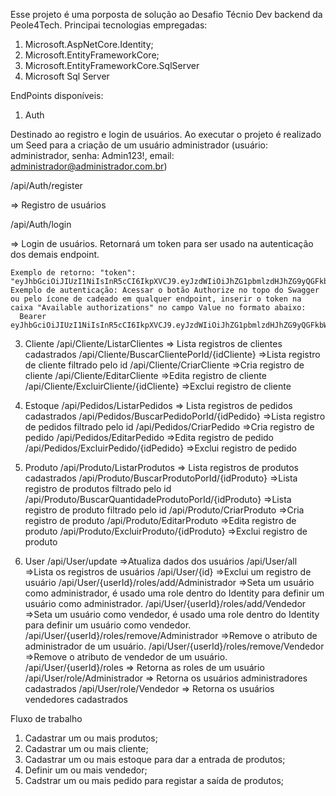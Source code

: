 Esse projeto é uma porposta de solução ao Desafio Técnio Dev backend da Peole4Tech.
Principai tecnologias empregadas:
1. Microsoft.AspNetCore.Identity;
2. Microsoft.EntityFrameworkCore;
3. Microsoft.EntityFrameworkCore.SqlServer
4. Microsoft Sql Server

EndPoints disponíveis:
1. Auth
   
Destinado ao registro e login de usuários. Ao executar o projeto é realizado um Seed para a criação de um usuário administrador (usuário: administrador, senha: Admin123!, email: administrador@administrador.com.br)
  
  /api/Auth/register
  
  => Registro de usuários
  
  /api/Auth/login
  
  => Login de usuários. Retornará um token para ser usado na autenticação dos demais endpoint.
    
    Exemplo de retorno: "token": "eyJhbGciOiJIUzI1NiIsInR5cCI6IkpXVCJ9.eyJzdWIiOiJhZG1pbmlzdHJhZG9yQGFkbWluaXN0cmFkb3IuY29tLmJyIiwianRpIjoiNjhiYTE0ZGItZjNhMi00ZTJiLTgzOTMtZGQ4ZjQwODg2MGY5IiwiaHR0cDovL3NjaGVtYXMueG1sc29hcC5vcmcvd3MvMjAwNS8wNS9pZGVudGl0eS9jbGFpbXMvbmFtZWlkZW50aWZpZXIiOiJiZjYwNDZmNy05ZDk5LTRmYzUtYWFiOC0xOGE1YWExMWIyYWEiLCJleHAiOjE3NTE5ODQ2ODMsImlzcyI6Im1ldWFwcC5jb20iLCJhdWQiOiJtZXVhcHAuY29tIn0.J4PAG99vOTfzuf4JR1eoJsF91Xy5nykbCaG3mhEXz9E"
    Exemplo de autenticação: Acessar o botão Authorize no topo do Swagger ou pelo ícone de cadeado em qualquer endpoint, inserir o token na caixa "Available authorizations" no campo Value no formato abaixo:
      Bearer eyJhbGciOiJIUzI1NiIsInR5cCI6IkpXVCJ9.eyJzdWIiOiJhZG1pbmlzdHJhZG9yQGFkbWluaXN0cmFkb3IuY29tLmJyIiwianRpIjoiNjhiYTE0ZGItZjNhMi00ZTJiLTgzOTMtZGQ4ZjQwODg2MGY5IiwiaHR0cDovL3NjaGVtYXMueG1sc29hcC5vcmcvd3MvMjAwNS8wNS9pZGVudGl0eS9jbGFpbXMvbmFtZWlkZW50aWZpZXIiOiJiZjYwNDZmNy05ZDk5LTRmYzUtYWFiOC0xOGE1YWExMWIyYWEiLCJleHAiOjE3NTE5ODQ2ODMsImlzcyI6Im1ldWFwcC5jb20iLCJhdWQiOiJtZXVhcHAuY29tIn0.J4PAG99vOTfzuf4JR1eoJsF91Xy5nykbCaG3mhEXz9E

3. Cliente
  /api/Cliente/ListarClientes
    => Lista registros de clientes cadastrados
  /api/Cliente/BuscarClientePorId/{idCliente}
    =>Lista registro de cliente filtrado pelo id
  /api/Cliente/CriarCliente
    =>Cria registro de cliente
  /api/Cliente/EditarCliente
    =>Edita registro de cliente
  /api/Cliente/ExcluirCliente/{idCliente}
    =>Exclui registro de cliente 

4. Estoque
  /api/Pedidos/ListarPedidos
    => Lista registros de pedidos cadastrados
  /api/Pedidos/BuscarPedidoPorId/{idPedido}
    =>Lista registro de pedidos filtrado pelo id
  /api/Pedidos/CriarPedido
    =>Cria registro de pedido
  /api/Pedidos/EditarPedido
    =>Edita registro de pedido
  /api/Pedidos/ExcluirPedido/{idPedido}
    =>Exclui registro de pedido

5. Produto
  /api/Produto/ListarProdutos
    => Lista registros de produtos cadastrados
  /api/Produto/BuscarProdutoPorId/{idProduto}
    =>Lista registro de produtos filtrado pelo id
  /api/Produto/BuscarQuantidadeProdutoPorId/{idProduto}
    =>Lista registro de produto filtrado pelo id
  /api/Produto/CriarProduto
    =>Cria registro de produto
  /api/Produto/EditarProduto
    =>Edita registro de produto
  /api/Produto/ExcluirProduto/{idProduto} 
    =>Exclui registro de produto

  6. User
    /api/User/update
      =>Atualiza dados dos usuários
    /api/User/all
      =>Lista os registros de usuários
    /api/User/{id}
      =>Exclui um registro de usuário
    /api/User/{userId}/roles/add/Administrador
      =>Seta um usuário como administrador, é usado uma role dentro do Identity para definir um usuário como administrador.
    /api/User/{userId}/roles/add/Vendedor
      =>Seta um usuário como vendedor, é usado uma role dentro do Identity para definir um usuário como vendedor.
    /api/User/{userId}/roles/remove/Administrador
      =>Remove o atributo de administrador de um usuário.
    /api/User/{userId}/roles/remove/Vendedor
      =>Remove o atributo de vendedor de um usuário.
    /api/User/{userId}/roles
      => Retorna as roles de um usuário
    /api/User/role/Administrador
      => Retorna os usuários administradores cadastrados
    /api/User/role/Vendedor
      => Retorna os usuários vendedores cadastrados


Fluxo de trabalho
1. Cadastrar um ou mais produtos;
2. Cadastrar um ou mais cliente;
4. Cadastrar um ou mais estoque para dar a entrada de produtos;
5. Definir um ou mais vendedor;
6. Cadstrar um ou mais pedido para registar a saída de produtos;
